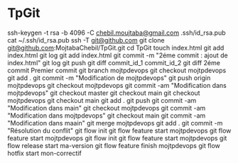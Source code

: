 # TpGit

ssh-keygen -t rsa -b 4096 -C chebil.moujtaba@gmail.com
.ssh/id_rsa.pub
cat ~/.ssh/id_rsa.pub
 ssh -T git@github.com
 git clone git@github.com:MojtabaChebil/TpGit.git
cd TpGit
touch index.html
git add index.html
git log
git add index.html
git commit -m "2éme commit : ajout de index.html"
git log
git push
git diff commit_id_1 commit_id_2
git diff 2éme commit  Premier commit
git branch mojtpdevops
git checkout mojtpdevops
git add .
git commit -m "Modification de mojtpdevops"
git push origin mojtpdevops
git checkout mojtpdevops
git commit -am "Modification dans mojtpdevops"
git checkout master
git checkout main
git checkout mojtpdevops
git checkout main
git add .
git push
git commit -am "Modification dans main"
git checkout mojtpdevops
git commit -am "Modification dans mojtpdevops"
git checkout main
git commit -am "Modification dans maain"
git merge mojtpdevops
git add .
git commit -m "Résolution du conflit"
git flow init
git flow feature start mojtpdevops
git flow feature start mojtpdevops
git flow init
git flow feature start mojtpdevops
git flow release start ma-version
git flow feature finish mojtpdevops
git flow hotfix start mon-correctif
